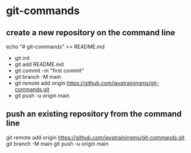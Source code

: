 # git-commands
## create a new repository on the command line
echo "# git-commands" >> README.md
- git init
- git add README.md
- git commit -m "first commit"
- git branch -M main
- git remote add origin https://github.com/javatrainingms/git-commands.git
- git push -u origin main

## push an existing repository from the command line
git remote add origin https://github.com/javatrainingms/git-commands.git
git branch -M main
git push -u origin main
